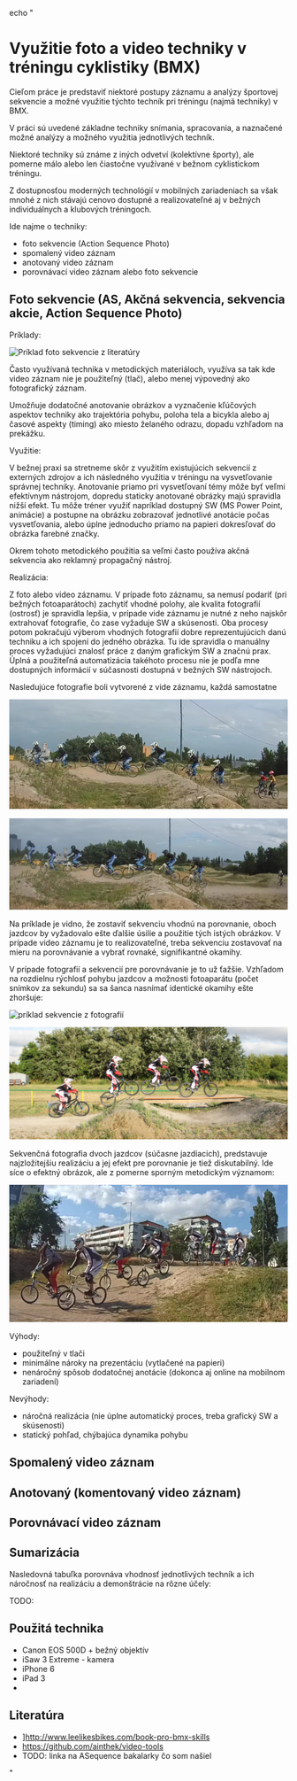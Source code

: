  echo "

Využitie foto a video techniky v tréningu cyklistiky (BMX)
==========================================================

 Cieľom práce je predstaviť niektoré postupy záznamu a analýzy športovej sekvencie
 a možné využitie týchto techník pri tréningu (najmä techniky) v BMX.

 V práci sú uvedené základne techniky snímania, spracovania, 
 a naznačené možné analýzy a možného využitia jednotlivých techník.

 Niektoré techniky sú známe z iných odvetví (kolektívne športy),
 ale pomerne málo alebo len čiastočne využívané v bežnom cyklistickom tréningu.

 Z dostupnosťou moderných technológií v mobilných zariadeniach
 sa však mnohé z nich stávajú cenovo dostupné a realizovateľné 
 aj v bežných individuálnych a klubových tréningoch.

Ide najme o techniky:

- foto sekvencie (Action Sequence Photo)
- spomalený video záznam
- anotovaný video záznam
- porovnávací video záznam alebo foto sekvencie


## Foto sekvencie (AS, Akčná sekvencia, sekvencia akcie, Action Sequence Photo)

Príklady:

![Príklad foto sekvencie z literatúry](http://www.leelikesbikes.com/wp-content/pbs-flowsample-big.jpg)

Často využívaná technika v metodických materiáloch,
využíva sa tak kde video záznam nie je použiteľný (tlač),
alebo menej výpovedný ako fotografický záznam.

Umožňuje dodatočné anotovanie obrázkov a vyznačenie kľúčových aspektov techniky ako
trajektória pohybu, poloha tela a bicykla alebo aj časové aspekty (timing) ako miesto 
želaného odrazu, dopadu vzhľadom na prekážku.

Využitie:

V bežnej praxi sa stretneme skôr z využitím existujúcich sekvencií z 
externých zdrojov a ich následného využitia v tréningu na vysvetľovanie správnej techniky.
Anotovanie priamo pri vysvetľovaní témy môže byť veľmi efektívnym nástrojom, 
dopredu staticky anotované obrázky majú spravidla nižší efekt. Tu môže tréner 
využiť napríklad dostupný SW (MS Power Point, animácie) a postupne na obrázku zobrazovať
jednotlivé anotácie počas vysvetľovania, 
alebo úplne jednoducho priamo na papieri dokresľovať do obrázka
farebné značky.

Okrem tohoto metodického použitia sa veľmi často používa akčná sekvencia 
ako reklamný propagačný nástroj.


Realizácia:

Z foto alebo video záznamu.
V prípade foto záznamu, sa nemusí podariť (pri bežných fotoaparátoch) zachytiť vhodné polohy,
ale kvalita fotografií (ostrosť) je spravidla lepšia, v prípade vide záznamu je nutné z neho najskôr extrahovať fotografie, 
čo zase vyžaduje SW a skúsenosti. Oba procesy potom pokračujú výberom vhodných fotografií 
dobre reprezentujúcich danú techniku a ich spojení do jedného obrázka.
Tu ide spravidla o manuálny proces vyžadujúci znalosť práce z daným grafickým SW a značnú prax.
Úplná a použiteľná automatizácia takéhoto procesu nie je podľa mne dostupných informácií 
v súčasnosti dostupná v bežných SW nástrojoch.


Nasledujúce fotografie boli vytvorené z vide záznamu, každá samostatne

![príklad sekvencie z videa](./resources/action-sequence/01.as.jpg)

![príklad sekvencie z videa](./resources/action-sequence/02.as.jpg)

Na príklade je vidno, že zostaviť sekvenciu vhodnú na porovnanie, oboch jazdcov by vyžadovalo
ešte ďalšie úsilie a použitie tých istých obrázkov. V prípade video záznamu je to realizovateľné,
treba sekvenciu zostavovať na mieru na porovnávanie a vybrať rovnaké, signifikantné okamihy. 
 
V prípade fotografií a sekvencií pre porovnávanie je to už ťažšie. Vzhľadom na rozdielnu rýchlosť
pohybu jazdcov a možnosti fotoaparátu (počet snímkov za sekundu) sa 
sa šanca nasnímať identické okamihy ešte zhoršuje:

![príklad sekvencie z fotografií](./resources/action-sequence/jump01.as.jpg)

![príklad sekvencie z fotografií](./resources/action-sequence/jump02.as.jpg)

Sekvenčná fotografia dvoch jazdcov (súčasne jazdiacich), predstavuje najzložitejšiu
realizáciu a jej efekt pre porovnanie je tiež diskutabilný. Ide síce o efektný obrázok,
ale z pomerne sporným metodickým významom:

![sekvencia dvoch jazdcov v paralelnej jazde](./resources/action-sequence/parallel.as.png)



Výhody:

- použiteľný v tlači
- minimálne nároky na prezentáciu (vytlačené na papieri)
- nenáročný spôsob dodatočnej anotácie (dokonca aj online na mobilnom zariadení)

Nevýhody:

- náročná realizácia (nie úplne automatický proces, treba grafický SW a skúsenosti)
- statický pohľad, chýbajúca dynamika pohybu

## Spomalený video záznam

## Anotovaný (komentovaný video záznam)

## Porovnávací video záznam

## Sumarizácia
Nasledovná tabuľka porovnáva vhodnosť jednotlivých techník a ich náročnosť na
realizáciu a demonštrácie na rôzne účely:

TODO:

## Použitá technika

- Canon EOS 500D + bežný objektív
- iSaw 3 Extreme - kamera
- iPhone 6
- iPad 3
- 

## Literatúra

- ]<http://www.leelikesbikes.com/book-pro-bmx-skills>
- <https://github.com/ainthek/video-tools>
- TODO: linka na ASequence bakalarky čo som našiel

"





